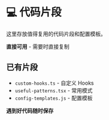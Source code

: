 # 💻 代码片段

这里存放值得复用的代码片段和配置模板。

**直接可用** - 需要时直接复制

## 已有片段

- `custom-hooks.ts` - 自定义 Hooks
- `useful-patterns.tsx` - 常用模式
- `config-templates.js` - 配置模板

**遇到好代码随时保存**

